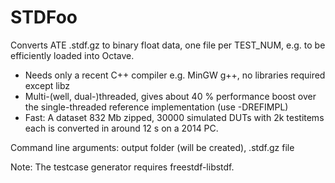 # STDFoo
Converts ATE .stdf.gz to binary float data, one file per TEST_NUM, e.g. to be efficiently loaded into Octave.

* Needs only a recent C++ compiler e.g. MinGW g++, no libraries required except libz 
* Multi-(well, dual-)threaded, gives about 40 % performance boost over the single-threaded reference implementation (use -DREFIMPL) 
* Fast: A dataset 832 Mb zipped, 30000 simulated DUTs with 2k testitems each is converted in around 12 s on a 2014 PC.

Command line arguments: output folder (will be created), .stdf.gz file

Note: The testcase generator requires freestdf-libstdf.
